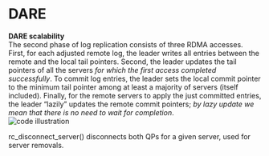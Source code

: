 # DARE

__DARE scalability__  
The second phase of log replication consists of three RDMA accesses. First, for each adjusted remote log, the leader writes all entries between the remote and the local tail pointers. Second, the leader updates the tail pointers of all the servers _for which the first access completed successfully_. To commit log entries, the leader sets the local commit pointer to the minimum tail pointer among at least a majority of servers (itself included). Finally, for the remote servers to apply the just committed entries, the leader “lazily” updates the remote commit pointers; _by lazy update we mean that there is no need to wait for completion_.  
![code illustration](https://github.com/wangchenghku/DARE/blob/master/figures/direct_log_update.png)  
  
rc_disconnect_server() disconnects both QPs for a given server, used for server removals.
